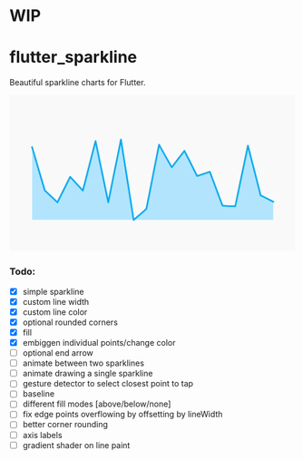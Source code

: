 # WIP

# flutter_sparkline

Beautiful sparkline charts for Flutter.

![screenshot](/screenshots/sparkline.png)

### Todo:

- [x] simple sparkline
- [x] custom line width
- [x] custom line color 
- [x] optional rounded corners
- [x] fill
- [x] embiggen individual points/change color
- [ ] optional end arrow
- [ ] animate between two sparklines
- [ ] animate drawing a single sparkline
- [ ] gesture detector to select closest point to tap
- [ ] baseline
- [ ] different fill modes [above/below/none]
- [ ] fix edge points overflowing by offsetting by lineWidth
- [ ] better corner rounding
- [ ] axis labels
- [ ] gradient shader on line paint
